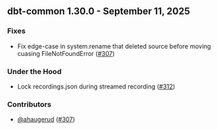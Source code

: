 ## dbt-common 1.30.0 - September 11, 2025

### Fixes

- Fix edge-case in system.rename that deleted source before moving cuasing FileNotFoundError ([#307](https://github.com/dbt-labs/dbt-common/issues/307))

### Under the Hood

- Lock recordings.json during streamed recording ([#312](https://github.com/dbt-labs/dbt-common/issues/312))

### Contributors
- [@ahaugerud](https://github.com/ahaugerud) ([#307](https://github.com/dbt-labs/dbt-common/issues/307))
